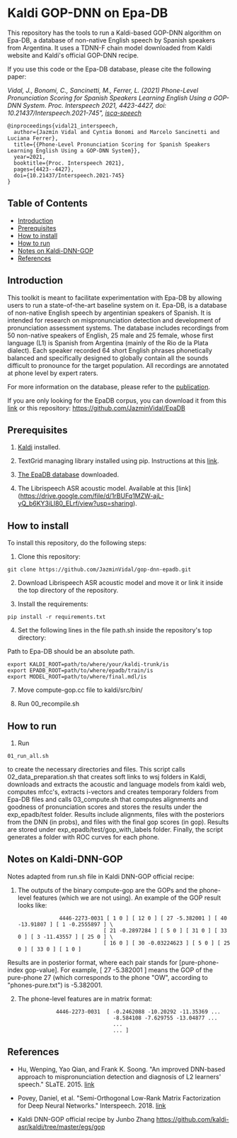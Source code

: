 # Kaldi GOP-DNN on Epa-DB

This repository has the tools to run a Kaldi-based GOP-DNN algorithm on Epa-DB, a database of non-native English speech by Spanish speakers from Argentina. It uses a TDNN-F chain model downloaded from Kaldi website and Kaldi's official GOP-DNN recipe.

If you use this code or the Epa-DB database, please cite the following paper:

*Vidal, J., Bonomi, C., Sancinetti, M., Ferrer, L. (2021) Phone-Level Pronunciation Scoring for Spanish Speakers Learning English Using a GOP-DNN System. Proc. Interspeech 2021, 4423-4427, doi: 10.21437/Interspeech.2021-745", [isca-speech](https://www.isca-speech.org/archive/interspeech_2021/vidal21_interspeech.html)*

```
@inproceedings{vidal21_interspeech,
  author={Jazmín Vidal and Cyntia Bonomi and Marcelo Sancinetti and Luciana Ferrer},
  title={{Phone-Level Pronunciation Scoring for Spanish Speakers Learning English Using a GOP-DNN System}},
  year=2021,
  booktitle={Proc. Interspeech 2021},
  pages={4423--4427},
  doi={10.21437/Interspeech.2021-745}
}
```


## Table of Contents
* [Introduction](#introduction)
* [Prerequisites](#prerequisites)
* [How to install](#how-to-install)
* [How to run](#how-to-run)
* [Notes on Kaldi-DNN-GOP](#Notes-on-Kaldi-DNN-GOP)
* [References](#references)


## Introduction

This toolkit is meant to facilitate experimentation with Epa-DB by allowing users to run a state-of-the-art baseline system on it.
Epa-DB, is a database of non-native English speech by argentinian speakers of Spanish. It is intended for research on mispronunciation detection
and development of pronunciation assessment systems.
The database includes recordings from 50 non-native speakers of English, 25 male and 25 female, whose first language (L1) is Spanish from Argentina (mainly of the Rio de la Plata dialect).
Each speaker recorded 64 short English phrases phonetically balanced and specifically designed to globally contain all the sounds difficult to pronounce for the target population.
All recordings are annotated at phone level by expert raters.

For more information on the database, please refer to the [publication](https://www.isca-speech.org/archive/Interspeech_2019/abstracts/1839.html). 

If you are only looking for the EpaDB corpus, you can download it from this [link](https://drive.google.com/file/d/1sk8mw2I86MitCRfIEm5kwn5hopmMmSIb/view?usp=sharing) or this repository: https://github.com/JazminVidal/EpaDB

## Prerequisites

1. [Kaldi](http://kaldi-asr.org/) installed.

2. TextGrid managing library installed using pip. Instructions at this [link](https://pypi.org/project/praat-textgrids/).

3. [The EpaDB database](https://drive.google.com/file/d/1sk8mw2I86MitCRfIEm5kwn5hopmMmSIb/view?usp=sharing) downloaded.

4. The Librispeech ASR acoustic model. Available at this [link] (https://drive.google.com/file/d/1rBUFq1MZW-ajL-yQ_b6KY3iLl80_ELrf/view?usp=sharing).

## How to install

To install this repository, do the following steps:

1. Clone this repository:
```
git clone https://github.com/JazminVidal/gop-dnn-epadb.git
```

2. Download Librispeech ASR acoustic model and move it or link it inside the top directory of the repository.


3. Install the requirements:

```
pip install -r requirements.txt
```

4. Set the following lines in the file path.sh inside the repository's top directory:

Path to Epa-DB should be an absolute path.

```
export KALDI_ROOT=path/to/where/your/kaldi-trunk/is
export EPADB_ROOT=path/to/where/epadb/train/is
export MODEL_ROOT=path/to/where/final.mdl/is
```

7. Move compute-gop.cc file to kaldi/src/bin/


8. Run 00_recompile.sh


## How to run


1. Run 

```
01_run_all.sh 
```

to create the necessary directories and files. This script calls 02_data_preparation.sh that creates soft links to wsj folders in Kaldi, downloads and extracts the acoustic and language models from kaldi web, computes mfcc's, extracts i-vectors and creates temporary folders from Epa-DB files and calls 03_compute.sh that 
computes alignments and goodness of pronunciation scores and stores the results under the exp_epadb/test folder. Results include alignments, files with the posteriors from the DNN (in probs), and files with the final gop scores (in gop). Results are stored under exp_epadb/test/gop_with_labels folder. Finally, the script generates a folder with ROC curves for each phone.



## Notes on Kaldi-DNN-GOP

Notes adapted from run.sh file in Kaldi DNN-GOP official recipe:

1. The outputs of the binary compute-gop are the GOPs and the phone-level features (which we are not using). An example of the GOP result looks like:

                    4446-2273-0031 [ 1 0 ] [ 12 0 ] [ 27 -5.382001 ] [ 40 -13.91807 ] [ 1 -0.2555897 ] \
                                  [ 21 -0.2897284 ] [ 5 0 ] [ 31 0 ] [ 33 0 ] [ 3 -11.43557 ] [ 25 0 ] \
                                  [ 16 0 ] [ 30 -0.03224623 ] [ 5 0 ] [ 25 0 ] [ 33 0 ] [ 1 0 ]

Results are in posterior format, where each pair stands for [pure-phone-index gop-value]. For example, [ 27 -5.382001 ] means the GOP of the pure-phone 27 (which corresponds to the phone "OW", according to "phones-pure.txt") is -5.382001.

2. The phone-level features are in matrix format:

                   4446-2273-0031  [ -0.2462088 -10.20292 -11.35369 ...
                                     -8.584108 -7.629755 -13.04877 ...
                                     ...
                                     ... ]


## References

* Hu, Wenping, Yao Qian, and Frank K. Soong. "An improved DNN-based approach to mispronunciation detection and diagnosis of L2 learners' speech." SLaTE. 2015. [link](https://www.slate2015.org/files/submissions/Hu15-AID.pdf)

* Povey, Daniel, et al. "Semi-Orthogonal Low-Rank Matrix Factorization for Deep Neural Networks." Interspeech. 2018. [link](https://www.danielpovey.com/files/2018_interspeech_tdnnf.pdf)

* Kaldi DNN-GOP official recipe by Junbo Zhang https://github.com/kaldi-asr/kaldi/tree/master/egs/gop
